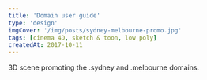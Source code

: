```yaml
---
title: 'Domain user guide'
type: 'design'
imgCover: '/img/posts/sydney-melbourne-promo.jpg'
tags: [cinema 4D, sketch & toon, low poly]
createdAt: 2017-10-11
---
```


3D scene promoting the .sydney and .melbourne domains.
<!--more-->
